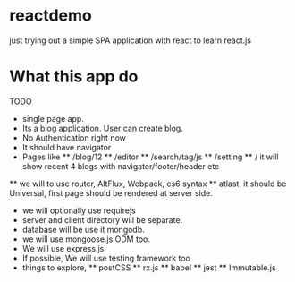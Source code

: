 # reactdemo
just trying out a simple SPA application with react to learn react.js


# What this app do
   TODO
* single page app.
* Its a blog application. User can create blog.
* No Authentication right now
* It should have navigator
* Pages like
** /blog/12
** /editor
** /search/tag/js
** /setting
** / it will show recent 4 blogs with navigator/footer/header etc


** we will to use router, AltFlux, Webpack, es6 syntax
** atlast, it should be Universal, first page should be rendered at server side.
* we will optionally use requirejs
* server and client directory will be separate.
* database will be use it mongodb.
* we will use mongoose.js ODM too.
* We will use express.js
* If possible, We will use testing framework too
* things to explore, 
** postCSS
** rx.js
** babel
** jest
** Immutable.js